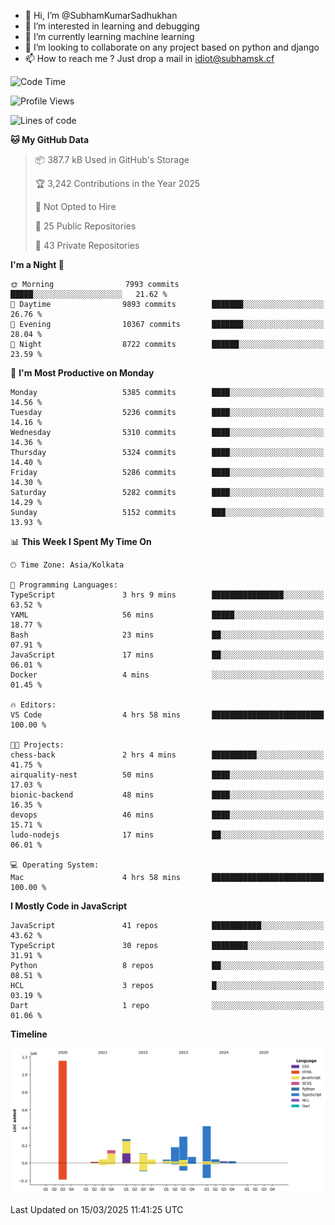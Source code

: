 - 👋 Hi, I’m @SubhamKumarSadhukhan
- 👀 I’m interested in learning and debugging
- 🌱 I’m currently learning machine learning
- 💞️ I’m looking to collaborate on any project based on python and django
- 📫 How to reach me ?
      Just drop a mail in idiot@subhamsk.cf

<!---
SubhamKumarSadhukhan/SubhamKumarSadhukhan is a ✨ special ✨ repository because its `README.md` (this file) appears on your GitHub profile.
You can click the Preview link to take a look at your changes.
--->


<!--START_SECTION:waka-->
![Code Time](http://img.shields.io/badge/Code%20Time-2%2C781%20hrs%2040%20mins-blue)

![Profile Views](http://img.shields.io/badge/Profile%20Views-3-blue)

![Lines of code](https://img.shields.io/badge/From%20Hello%20World%20I%27ve%20Written-2.8%20million%20lines%20of%20code-blue)

**🐱 My GitHub Data** 

> 📦 387.7 kB Used in GitHub's Storage 
 > 
> 🏆 3,242 Contributions in the Year 2025
 > 
> 🚫 Not Opted to Hire
 > 
> 📜 25 Public Repositories 
 > 
> 🔑 43 Private Repositories 
 > 
**I'm a Night 🦉** 

```text
🌞 Morning                7993 commits        █████░░░░░░░░░░░░░░░░░░░░   21.62 % 
🌆 Daytime                9893 commits        ███████░░░░░░░░░░░░░░░░░░   26.76 % 
🌃 Evening                10367 commits       ███████░░░░░░░░░░░░░░░░░░   28.04 % 
🌙 Night                  8722 commits        ██████░░░░░░░░░░░░░░░░░░░   23.59 % 
```
📅 **I'm Most Productive on Monday** 

```text
Monday                   5385 commits        ████░░░░░░░░░░░░░░░░░░░░░   14.56 % 
Tuesday                  5236 commits        ████░░░░░░░░░░░░░░░░░░░░░   14.16 % 
Wednesday                5310 commits        ████░░░░░░░░░░░░░░░░░░░░░   14.36 % 
Thursday                 5324 commits        ████░░░░░░░░░░░░░░░░░░░░░   14.40 % 
Friday                   5286 commits        ████░░░░░░░░░░░░░░░░░░░░░   14.30 % 
Saturday                 5282 commits        ████░░░░░░░░░░░░░░░░░░░░░   14.29 % 
Sunday                   5152 commits        ███░░░░░░░░░░░░░░░░░░░░░░   13.93 % 
```


📊 **This Week I Spent My Time On** 

```text
🕑︎ Time Zone: Asia/Kolkata

💬 Programming Languages: 
TypeScript               3 hrs 9 mins        ████████████████░░░░░░░░░   63.52 % 
YAML                     56 mins             █████░░░░░░░░░░░░░░░░░░░░   18.77 % 
Bash                     23 mins             ██░░░░░░░░░░░░░░░░░░░░░░░   07.91 % 
JavaScript               17 mins             ██░░░░░░░░░░░░░░░░░░░░░░░   06.01 % 
Docker                   4 mins              ░░░░░░░░░░░░░░░░░░░░░░░░░   01.45 % 

🔥 Editors: 
VS Code                  4 hrs 58 mins       █████████████████████████   100.00 % 

🐱‍💻 Projects: 
chess-back               2 hrs 4 mins        ██████████░░░░░░░░░░░░░░░   41.75 % 
airquality-nest          50 mins             ████░░░░░░░░░░░░░░░░░░░░░   17.03 % 
bionic-backend           48 mins             ████░░░░░░░░░░░░░░░░░░░░░   16.35 % 
devops                   46 mins             ████░░░░░░░░░░░░░░░░░░░░░   15.71 % 
ludo-nodejs              17 mins             ██░░░░░░░░░░░░░░░░░░░░░░░   06.01 % 

💻 Operating System: 
Mac                      4 hrs 58 mins       █████████████████████████   100.00 % 
```

**I Mostly Code in JavaScript** 

```text
JavaScript               41 repos            ███████████░░░░░░░░░░░░░░   43.62 % 
TypeScript               30 repos            ████████░░░░░░░░░░░░░░░░░   31.91 % 
Python                   8 repos             ██░░░░░░░░░░░░░░░░░░░░░░░   08.51 % 
HCL                      3 repos             █░░░░░░░░░░░░░░░░░░░░░░░░   03.19 % 
Dart                     1 repo              ░░░░░░░░░░░░░░░░░░░░░░░░░   01.06 % 
```



**Timeline**

![Lines of Code chart](https://raw.githubusercontent.com/SubhamKumarSadhukhan/SubhamKumarSadhukhan/main/assets/bar_graph.png)


 Last Updated on 15/03/2025 11:41:25 UTC
<!--END_SECTION:waka-->
